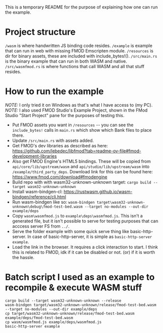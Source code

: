 This is a temporary README for the purpose of explaining how one can run the
example.

# Project structure
`/wasm` is where handwritten JS binding code resides.
`/example` is example that can run in web with missing FMOD Emscripten module.
`/resources` is dir for binary assets, these are included with include_bytes!().
`/src/main.rs` is the binary example that can run in both WASM and native.
`/src/wasmfmod.rs` is where functions that call WASM and all that stuff resides.

# How to run the example
*NOTE:* I only tried it on Windows as that's what I have access to (my PC).
*NOTE:* I also used FMOD Studio's Example Project, shown in the FMod Studio "Start Project" pane
for the purposes of testing this.

- Put FMOD assets you want in `/resources` -- you can see the `include_bytes!` calls in `main.rs` which
  show which Bank files to place there.
- Update `/src/main.rs` with assets added.
- Get FMOD's dev libraries as described as here:
  https://github.com/lebedec/libfmod?tab=readme-ov-file#fmod-development-libraries
- Also get FMOD Engine's HTML5 bindings. These will be copied from
  `api/core/lib/upstream/wasm` and `api/studio/lib/upstream/wasm` into
  `/example/third_party_deps`. Download link for this can be found here:
  https://www.fmod.com/download#fmodengine
- Build repo with with wasm32-unknown-unknown target:
  `cargo build --target wasm32-unknown-unknown`
- Install wasm-bindgen-cl:
  https://rustwasm.github.io/wasm-bindgen/reference/cli.html
- Run wasm-bindgen like so:
  `wasm-bindgen target\wasm32-unknown-unknown\debug\fmod-test-bed.wasm --target no-modules --out-dir example/deps`
- Copy `wasm\wasmfmod.js` to `example\deps\wasmfmod.js`. This isn't a generated
  file, but it isn't possible to serve for testing purposes that can acccess
  server FS from `../`.
- Serve the folder example with some quick serve thing like basic-http-server.
  In case of basic-http-server, it is simple as `basic-http-server example`.
- Load the link in the browser. It requires a click interaction to start.
  I think this is related to FMOD, idk if it can be disabled or not. (or)
  if it is worth the hassle.


# Batch script I used as an example to recompile & execute WASM stuff
```batch
cargo build --target wasm32-unknown-unknown --release
wasm-bindgen target/wasm32-unknown-unknown/release/fmod-test-bed.wasm --target no-modules --out-dir example/deps
cp target/wasm32-unknown-unknown/release/fmod-test-bed.wasm example/deps/fmod-test-bed.wasm
cp wasm/wasmfmod.js example/deps/wasmfmod.js
basic-http-server example
```

